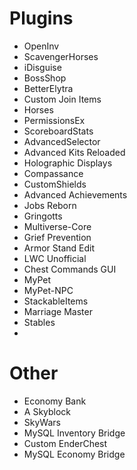 # Plugins
- OpenInv
- ScavengerHorses
- iDisguise
- BossShop
- BetterElytra
- Custom Join Items
- Horses
- PermissionsEx
- ScoreboardStats
- AdvancedSelector
- Advanced Kits Reloaded
- Holographic Displays
- Compassance
- CustomShields
- Advanced Achievements
- Jobs Reborn
- Gringotts
- Multiverse-Core
- Grief Prevention
- Armor Stand Edit
- LWC Unofficial
- Chest Commands GUI
- MyPet
- MyPet-NPC
- StackableItems
- Marriage Master
- Stables
- 
# Other
- Economy Bank
- A Skyblock
- SkyWars
- MySQL Inventory Bridge
- Custom EnderChest
- MySQL Economy Bridge
